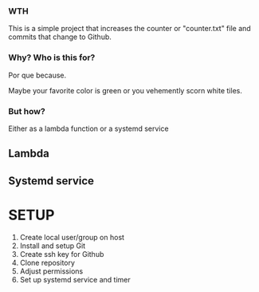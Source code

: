 ### WTH
This is a simple project that increases the counter or "counter.txt" file and commits that change to Github.

### Why? Who is this for?
Por que because.

Maybe your favorite color is green or you vehemently scorn white tiles. 

### But how?

Either as a lambda function or a systemd service

## Lambda

## Systemd service
# SETUP
1. Create local user/group on host
2. Install and setup Git
3. Create ssh key for Github
4. Clone repository
5. Adjust permissions
6. Set up systemd service and timer